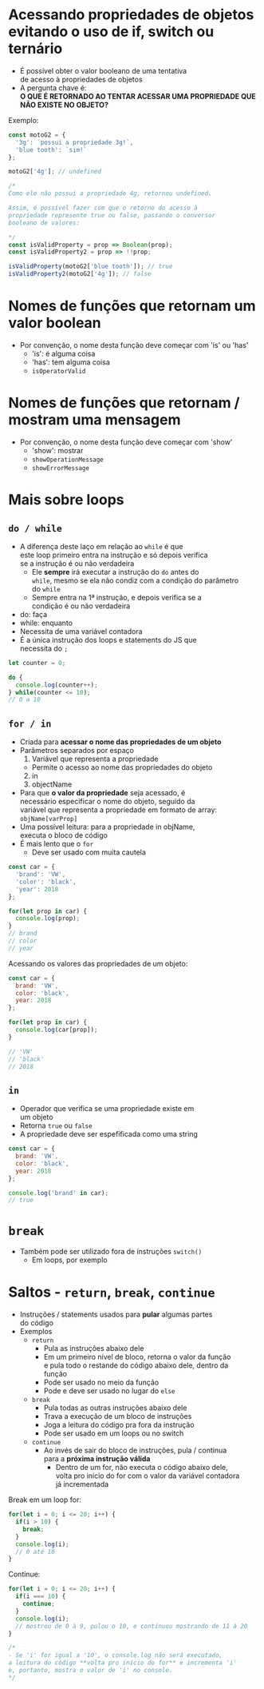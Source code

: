 # Acessando propriedades de objetos evitando o uso de if, switch ou ternário 
- É possível obter o valor booleano de uma tentativa  
de acesso à propriedades de objetos 
- A pergunta chave é:  
**O QUE É RETORNADO AO TENTAR ACESSAR UMA PROPRIEDADE QUE NÃO EXISTE NO OBJETO?** 

Exemplo: 

```javascript
const motoG2 = {
  '3g': `possui a propriedade 3g!`,
  'blue tooth': `sim!`
};

motoG2['4g']; // undefined

/* 
Como ele não possui a propriedade 4g, retornou undefined. 

Assim, é possível fazer com que o retorno do acesso à  
propriedade represente true ou false, passando o conversor  
booleano de valores: 

*/
const isValidProperty = prop => Boolean(prop);
const isValidProperty2 = prop => !!prop;

isValidProperty(motoG2['blue tooth']); // true
isValidProperty2(motoG2['4g']); // false
```

# Nomes de funções que retornam um valor boolean
- Por convenção, o nome desta função deve começar com 'is' ou 'has' 
  - 'is': é alguma coisa
  - 'has': tem alguma coisa 
  - `isOperatorValid`

# Nomes de funções que retornam / mostram uma mensagem 
- Por convenção, o nome desta função deve começar com 'show'
  - 'show': mostrar
  - `showOperationMessage`
  - `showErrorMessage`

# Mais sobre loops

## `do / while`
- A diferença deste laço em relação ao `while` é que  
este loop primeiro entra na instrução e só depois verifica  
se a instrução é ou não verdadeira 
  - Ele **sempre** irá executar a instrução do `do` antes do  
  `while`, mesmo se ela não condiz com a condição do parâmetro  
  do `while`
  - Sempre entra na 1ª instrução, e depois verifica se a  
  condição é ou não verdadeira 
- do: faça 
- while: enquanto 
- Necessita de uma variável contadora 
- É a única instrução dos loops e statements do JS que  
necessita do `;` 

```javascript
let counter = 0;

do {
  console.log(counter++);
} while(counter <= 10);
// 0 a 10
```

## `for / in`
- Criada para **acessar o nome das propriedades de um objeto** 
- Parâmetros separados por espaço 
  1. Variável que representa a propriedade 
    - Permite o acesso ao nome das propriedades do objeto 
  2. in
  3. objectName
- Para que **o valor da propriedade** seja acessado, é  
necessário especificar o nome do objeto, seguido da  
variável que representa a propriedade em formato de array:  
`objName[varProp]`
- Uma possível leitura: para a propriedade in objName,  
executa o bloco de código 
- É mais lento que o `for`
  - Deve ser usado com muita cautela 

```javascript
const car = {
  'brand': 'VW', 
  'color': 'black',
  'year': 2018
};

for(let prop in car) {
  console.log(prop);
}
// brand 
// color
// year
```

Acessando os valores das propriedades de um objeto: 

```javascript
const car = {
  brand: 'VW', 
  color: 'black',
  year: 2018
};

for(let prop in car) {
  console.log(car[prop]);
}

// 'VW'
// 'black'
// 2018
```

## `in`
- Operador que verifica se uma propriedade existe em  
um objeto 
- Retorna `true` ou `false`
- A propriedade deve ser espefificada como uma string 

```javascript
const car = {
  brand: 'VW', 
  color: 'black',
  year: 2018
};

console.log('brand' in car);
// true 
```

# `break`
- Também pode ser utilizado fora de instruções `switch()`
  - Em loops, por exemplo



# Saltos - `return`, `break`, `continue`
- Instruções / statements usados para **pular** algumas partes  
do código
- Exemplos 
  - `return`
    - Pula as instruções abaixo dele 
    - Em um primeiro nível de bloco, retorna o valor da função  
    e pula todo o restande do código abaixo dele, dentro da  
    função
    - Pode ser usado no meio da função 
    - Pode e deve ser usado no lugar do `else`
  - `break`
    - Pula todas as outras instruções abaixo dele 
    - Trava a execução de um bloco de instruções 
    - Joga a leitura do código pra fora da instrução 
    - Pode ser usado em um loops ou no switch 
  - `continue`
    - Ao invés de sair do bloco de instruções, pula / continua  
    para a **próxima instrução válida**
      - Dentro de um for, não executa o código abaixo dele,  
      volta pro início do for com o valor da variável contadora  
      já incrementada

Break em um loop for: 

```javascript
for(let i = 0; i <= 20; i++) {
  if(i > 10) {
    break;
  }
  console.log(i);
  // 0 até 10
}
```

Continue: 

```javascript
for(let i = 0; i <= 20; i++) {
  if(i === 10) {
    continue;
  }
  console.log(i);
  // mostrou de 0 à 9, pulou o 10, e continuou mostrando de 11 à 20
}

/* 
- Se 'i' for igual a '10', o console.log não será executado, 
a leitura do código **volta pro início do for** e incrementa 'i' 
e, portanto, mostra o valor de 'i' no console.
*/
```